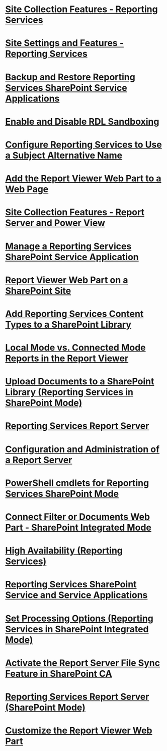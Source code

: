 # [Site Collection Features - Reporting Services](site-collection-features-reporting-services.md)
# [Site Settings and Features - Reporting Services](site-settings-and-features-reporting-services.md)
# [Backup and Restore Reporting Services SharePoint Service Applications](backup-and-restore-reporting-services-sharepoint-service-applications.md)
# [Enable and Disable RDL Sandboxing](enable-and-disable-rdl-sandboxing.md)
# [Configure Reporting Services to Use a Subject Alternative Name](configure-reporting-services-to-use-a-subject-alternative-name.md)
# [Add the Report Viewer Web Part to a Web Page](add-the-report-viewer-web-part-to-a-web-page.md)
# [Site Collection Features - Report Server and Power View](site-collection-features-report-server-and-power-view.md)
# [Manage a Reporting Services SharePoint Service Application](manage-a-reporting-services-sharepoint-service-application.md)
# [Report Viewer Web Part on a SharePoint Site](report-viewer-web-part-on-a-sharepoint-site.md)
# [Add Reporting Services Content Types to a SharePoint Library](add-reporting-services-content-types-to-a-sharepoint-library.md)
# [Local Mode vs. Connected Mode Reports in the Report Viewer](local-mode-vs-connected-mode-reports-in-the-report-viewer.md)
# [Upload Documents to a SharePoint Library (Reporting Services in SharePoint Mode)](upload-documents-to-a-sharepoint-library-reporting-services-in-sharepoint-mode.md)
# [Reporting Services Report Server](reporting-services-report-server.md)
# [Configuration and Administration of a Report Server](configuration-and-administration-of-a-report-server.md)
# [PowerShell cmdlets for Reporting Services SharePoint Mode](powershell-cmdlets-for-reporting-services-sharepoint-mode.md)
# [Connect Filter or Documents Web Part - SharePoint Integrated Mode](connect-filter-or-documents-web-part-sharepoint-integrated-mode.md)
# [High Availability (Reporting Services)](high-availability-reporting-services.md)
# [Reporting Services SharePoint Service and Service Applications](reporting-services-sharepoint-service-and-service-applications.md)
# [Set Processing Options (Reporting Services in SharePoint Integrated Mode)](set-processing-options-reporting-services-in-sharepoint-integrated-mode.md)
# [Activate the Report Server File Sync Feature in SharePoint CA](activate-the-report-server-file-sync-feature-in-sharepoint-ca.md)
# [Reporting Services Report Server (SharePoint Mode)](reporting-services-report-server-sharepoint-mode.md)
# [Customize the Report Viewer Web Part](customize-the-report-viewer-web-part.md)
